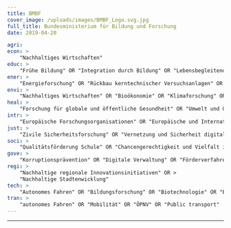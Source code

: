 ```yaml
---
title: BMBF
cover_image: /uploads/images/BMBF_Logo.svg.jpg
full_title: Bundesministerium für Bildung und Forschung
date: 2019-04-20

agri:
econ: >
    "Nachhaltiges Wirtschaften"
educ: >
    "Frühe Bildung" OR "Integration durch Bildung" OR "Lebensbegleitendes Lernen" OR "Bildung in Regionen" OR "Bildung für nachhaltige Entwicklung" OR "Kulturelle Bildung" OR "Demokratiebildung" OR "BAföG" OR "Hochschulen"
ener: >
    "Energieforschung" OR "Rückbau kerntechnischer Versuchsanlagen" OR "Rückbauforschung" OR "Wasserstoffinfrastruktur"
envi: >
    "Nachhaltiges Wirtschaften" OR "Bioökonomie" OR "Klimaforschung" OR "Nachhaltige regionale Innovationsinitiativen"
heal: >
    "Forschung für globale und öffentliche Gesundheit" OR "Umwelt und Gesundheit" OR "Interaktive Technologien für Gesundheit und Lebensqualität" OR "Medizinische Forschung" OR "eHealth"
intr: >
    "Europäische Forschungsorganisationen" OR "Europäische und Internationale Zusammenarbeit in Bildung und Forschung" OR "Internationale Großgeräte (im Kontext von Bildung und Forschung)" OR "Europäischer Hochschulraum, Internationalisierung" OR "Internationale Vergleichsanalysen, Statistik" OR "Internationale Zusammenarbeit in der Berufsbildung" OR "Nachhaltige Entwicklungsziele der VN (UN SDG)" OR "Internationale Kooperation in der Bildungsarbeit" OR "ERASMUS"
just: >
    "Zivile Sicherheitsforschung" OR "Vernetzung und Sicherheit digitaler Systeme" OR "Cyber Security"
soci: >
    "Qualitätsförderung Schule" OR "Chancengerechtigkeit und Vielfalt in Wissenschaft und Forschung" OR "Nationale und internationale Vergleichsanalysen" OR "Statistik"
gove: >
    "Korruptionsprävention" OR "Digitale Verwaltung" OR "Förderverfahren" OR "Bund-Länder-Zusammenarbeit" OR "Informationsfreiheitsgesetz (Anfragestatistik)" OR "Projektträger"
regi: >
    "Nachhaltige regionale Innovationsinitiativen" OR >
    "Nachhaltige Stadtenwicklung"
tech: >
    "Autonomes Fahren" OR "Bildungsforschung" OR "Biotechnologie" OR "Bürgerforschung" OR "Diversity in Science" OR "Chancengerechtigkeit und Vielfalt in Wissenschaft und Forschung" OR "Forschung und Innovation " OR "Forschung und Technologie" OR "Forschungsdaten" OR "Forschungsorganisationen" OR "Geoforschung" OR "Gesundheitsforschung" OR "Hochschulforschung" OR "Infrastrukturen für die Wissenschaft" OR "Klimaforschung" OR "Künstliche Intelligenz" OR "Lebenswissenschaften" OR "Medizinische Forschung" OR "Medizintechnik" OR "Meeresforschung" OR "Präventionsforschung" OR "Quantentechnologien " OR "Rückbau kerntechnischer Versuchsanlagen; Rückbauforschung" OR "Sozial- und Geisteswissenschaften" OR "Technologische Souveränität" OR "Wasserstofftechnologien" OR "Wirkstoffforschung" OR "Wissenschaftskommunikation" OR "Werkstoffinnovationen" OR "Wissenschaftsforschung" OR "Supercomputing" OR "Quantum Computing" OR "Küstenforschung" OR "Polarforschung" OR "Forschung und Innovation in der EU"
tran: >
    "autonomes Fahren" OR "Mobilität" OR "ÖPNV" OR "Public transport"
---
```

---


